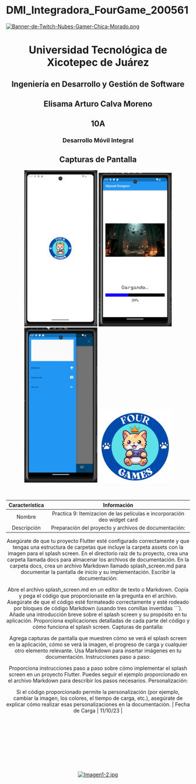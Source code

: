 # DMI_Integradora_FourGame_200561

[![Banner-de-Twitch-Nubes-Gamer-Chica-Morado.png](https://i.postimg.cc/15q3LFXF/Banner-de-Twitch-Nubes-Gamer-Chica-Morado.png)](https://postimg.cc/MvzwBvyZ)

<div align="center">
  
# Universidad Tecnológica de Xicotepec de Juárez


## Ingeniería en Desarrollo y Gestión de Software
## Elisama Arturo Calva Moreno
## 10A
### Desarrollo Móvil Integral


## Capturas de Pantalla
<p align="center">
  <img src="https://github.com/ElisamaCalva/DMI_Integradora_FourGame/blob/main/FrontEnd/App/Flutter-app/abyssal_dungeon/assets/cap1.png" width="200" alt="Captura de Pantalla 1">
  <img src="https://github.com/ElisamaCalva/DMI_Integradora_FourGame/blob/main/FrontEnd/App/Flutter-app/abyssal_dungeon/assets/cap2.png" width="200" alt="Captura de Pantalla 2">
  <img src="https://github.com/ElisamaCalva/DMI_Integradora_FourGame/blob/main/FrontEnd/App/Flutter-app/abyssal_dungeon/assets/cap3.png" width="200" alt="Captura de Pantalla 3">
  <img src="https://github.com/ElisamaCalva/DMI_Integradora_FourGame/blob/main/FrontEnd/App/Flutter-app/abyssal_dungeon/assets/logo.png" width="200" alt="Captura de Pantalla 4">
</p>



&nbsp;
&nbsp;


|  Característica |  Información |
| :------------: | :------------: |
| Nombre  |  Practica 9: Itemizacion de las películas e incorporación deo widget card |
| Descripción  | Preparación del proyecto y archivos de documentación:

Asegúrate de que tu proyecto Flutter esté configurado correctamente y que tengas una estructura de carpetas que incluye la carpeta assets con la imagen para el splash screen.
En el directorio raíz de tu proyecto, crea una carpeta llamada docs para almacenar los archivos de documentación.
En la carpeta docs, crea un archivo Markdown llamado splash_screen.md para documentar la pantalla de inicio y su implementación.
Escribir la documentación:

Abre el archivo splash_screen.md en un editor de texto o Markdown.
Copia y pega el código que proporcionaste en la pregunta en el archivo. Asegúrate de que el código esté formateado correctamente y esté rodeado por bloques de código Markdown (usando tres comillas invertidas ```).
Añade una introducción breve sobre el splash screen y su propósito en tu aplicación.
Proporciona explicaciones detalladas de cada parte del código y cómo funciona el splash screen.
Capturas de pantalla:

Agrega capturas de pantalla que muestren cómo se verá el splash screen en la aplicación, cómo se verá la imagen, el progreso de carga y cualquier otro elemento relevante.
Usa Markdown para insertar imágenes en tu documentación.
Instrucciones paso a paso:

Proporciona instrucciones paso a paso sobre cómo implementar el splash screen en un proyecto Flutter. Puedes seguir el ejemplo proporcionado en el archivo Markdown para describir los pasos necesarios.
Personalización:

Si el código proporcionado permite la personalización (por ejemplo, cambiar la imagen, los colores, el tiempo de carga, etc.), asegúrate de explicar cómo realizar esas personalizaciones en la documentación.
|  Fecha de Carga | 11/10/23  |

&nbsp;
&nbsp;

&nbsp;
&nbsp;

<br>
<br>
<br>
<br>

[![Imagen1-2.jpg](https://i.postimg.cc/x1swjyVj/Imagen1-2.jpg)](https://postimg.cc/0zwWcSNh)



&nbsp;
&nbsp;
